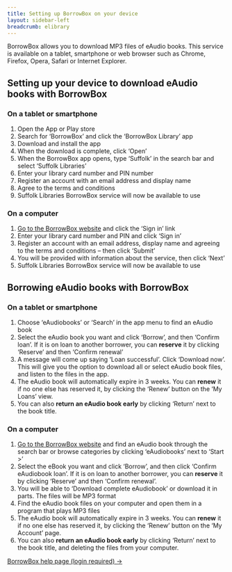 ```yaml
---
title: Setting up BorrowBox on your device
layout: sidebar-left
breadcrumb: elibrary
---
```


<p>BorrowBox allows you to download MP3 files of eAudio&nbsp;books.&nbsp;This service is available on a tablet, smartphone or web browser such as Chrome, Firefox, Opera, Safari or Internet Explorer.</p>
<h2>Setting up your device to download eAudio books with&nbsp;BorrowBox</h2>
<h3>On a tablet or smartphone</h3>
<ol>
<li>Open the App or Play store</li>
<li>Search for ‘BorrowBox’ and click the ‘BorrowBox Library’ app</li>
<li>Download and install the app</li>
<li>When the download is complete, click ‘Open’</li>
<li>When the BorrowBox&nbsp;app opens, type ‘Suffolk’ in the search bar and select ‘Suffolk Libraries’</li>
<li>Enter your library card number and PIN number</li>
<li>Register an account with an email address and display name</li>
<li>Agree to the terms and conditions</li>
<li>Suffolk Libraries BorrowBox&nbsp;service will now be available to use</li>
</ol>
<h3>On a&nbsp;computer</h3>
<ol>
<li><a href="http://library.bolindadigital.com/suffolk">Go to the BorrowBox&nbsp;website</a>&nbsp;and click the ‘Sign in’ link</li>
<li>Enter&nbsp;your library card number and PIN and click ‘Sign in’</li>
<li>Register an account with&nbsp;an email address, display name and agreeing to the terms and conditions – then click ‘Submit’</li>
<li>You will be provided with information about the service, then click ‘Next’</li>
<li>Suffolk Libraries BorrowBox&nbsp;service will now be available to use</li>
</ol>
<h2>Borrowing eAudio books with&nbsp;BorrowBox</h2>
<h3>On a tablet or smartphone</h3>
<ol>
<li>Choose ‘eAudiobooks’ or ‘Search’ in the app menu to find an eAudio book</li>
<li>Select the eAudio book you want and click ‘Borrow’, and then ‘Confirm loan’. If it is on loan to another borrower, you can&nbsp;<strong>reserve</strong>&nbsp;it by clicking ‘Reserve’ and then ‘Confirm renewal’</li>
<li>A message will come up saying ‘Loan successful’. Click ‘Download now’. This will give you the option to download all or select eAudio book files, and listen to the files in the&nbsp;app.</li>
<li>The eAudio book will automatically expire in 3 weeks. You can <strong>renew</strong> it if no one else has reserved&nbsp;it, by clicking the ‘Renew’ button on the ‘My Loans’ view.</li>
<li>You can also <strong>return an eAudio book early</strong> by clicking ‘Return’ next to the book title.</li>
</ol>
<h3>On a&nbsp;computer</h3>
<ol>
<li><a href="http://library.bolindadigital.com/suffolk">Go to the BorrowBox&nbsp;website</a>&nbsp;and find an&nbsp;eAudio book through the search bar or browse categories by clicking ‘eAudiobooks’ next to ‘Start &gt;’</li>
<li>Select the eBook you want and click ‘Borrow’, and then click ‘Confirm eAudiobook loan’. If it is on loan to another borrower, you can&nbsp;<strong>reserve</strong>&nbsp;it by clicking ‘Reserve’ and then ‘Confirm renewal’.</li>
<li>You will be able to ‘Download complete eAudiobook’ or download it in parts. The files will be MP3 format</li>
<li>Find the eAudio book files on your computer and open them in a program that plays MP3 files</li>
<li>The eAudio book will automatically expire in 3 weeks. You can <strong>renew</strong> it if no one else has reserved&nbsp;it, by clicking the ‘Renew’ button on the ‘My Account’ page.</li>
<li>You can also <strong>return an eAudio book early</strong> by clicking ‘Return’ next to the book title, and deleting the files from your computer.</li>
</ol>
<p><a class="pure-button pure-button-primary" href="https://fe.bolindadigital.com/wldcs_bol_fo/b2i/help.html?fromPage=1&amp;b2bSite=4172">BorrowBox help page (login required) →</a></p>
